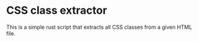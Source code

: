 # CSS class extractor

This is a simple rust script that extracts all CSS classes from a given HTML file.
